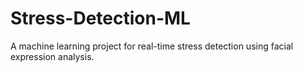 # Stress-Detection-ML
A machine learning project for real-time stress detection using facial expression analysis.
